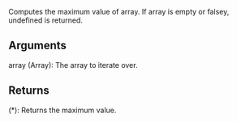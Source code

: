 Computes the maximum value of array. If array is empty or falsey, undefined is returned.


## Arguments
array (Array): The array to iterate over.


## Returns
(*): Returns the maximum value.
